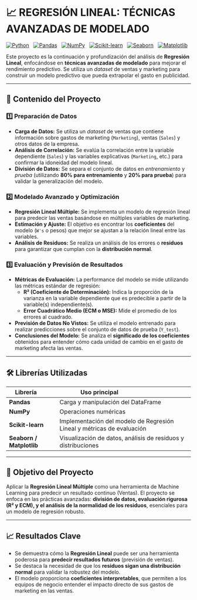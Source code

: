 # 📈 REGRESIÓN LINEAL: TÉCNICAS AVANZADAS DE MODELADO 

[![Python](https://img.shields.io/badge/Python-3670A0?style=flat&logo=python&logoColor=ffdd54)](https://www.python.org/)  
[![Pandas](https://img.shields.io/badge/Pandas-150458?style=flat&logo=pandas&logoColor=white)](https://pandas.pydata.org/)  
[![NumPy](https://img.shields.io/badge/NumPy-013243?style=flat&logo=numpy&logoColor=white)](https://numpy.org/)  
[![Scikit-learn](https://img.shields.io/badge/Scikit--learn-F7931E?style=flat&logo=scikit-learn&logoColor=white)](https://scikit-learn.org/)  
[![Seaborn](https://img.shields.io/badge/Seaborn-0099CC?style=flat&logo=seaborn&logoColor=white)](https://seaborn.pydata.org/)  
[![Matplotlib](https://img.shields.io/badge/Matplotlib-11557c?style=flat&logo=matplotlib&logoColor=white)](https://matplotlib.org/)

Este proyecto es la continuación y profundización del análisis de **Regresión Lineal**, enfocándose en **técnicas avanzadas de modelado** para mejorar el rendimiento predictivo. Se utiliza un *dataset* de ventas y marketing para construir un modelo predictivo que pueda extrapolar el gasto en publicidad.

---

## 🧠 Contenido del Proyecto

### 1️⃣ Preparación de Datos
- **Carga de Datos:** Se utiliza un *dataset* de ventas que contiene información sobre gastos de marketing (`Marketing`), ventas (`Sales`) y otros datos de la empresa.
- **Análisis de Correlación:** Se evalúa la correlación entre la variable dependiente (`Sales`) y las variables explicativas (`Marketing`, etc.) para confirmar la idoneidad del modelo lineal.
- **División de Datos:** Se separa el conjunto de datos en *entrenamiento* y *prueba* (utilizando **80% para entrenamiento** y **20% para prueba**) para validar la generalización del modelo.

### 2️⃣ Modelado Avanzado y Optimización
- **Regresión Lineal Múltiple:** Se implementa un modelo de regresión lineal para predecir las ventas basándose en múltiples variables de marketing.
- **Estimación y Ajuste:** El objetivo es encontrar los **coeficientes** del modelo (`W's` o pesos) que mejor se ajustan a la relación lineal entre las variables.
- **Análisis de Residuos:** Se realiza un análisis de los errores o **residuos** para garantizar que cumplan con la **distribución normal**.

### 3️⃣ Evaluación y Previsión de Resultados
- **Métricas de Evaluación:** La performance del modelo se mide utilizando las métricas estándar de regresión:
    * **R² (Coeficiente de Determinación):** Indica la proporción de la varianza en la variable dependiente que es predecible a partir de la variable(s) independiente(s).
    * **Error Cuadrático Medio (ECM o MSE):** Mide el promedio de los errores al cuadrado.
- **Previsión de Datos No Vistos:** Se utiliza el modelo entrenado para realizar predicciones sobre el conjunto de datos de prueba (`Y_test`).
- **Conclusiones del Modelo:** Se analiza el **significado de los coeficientes** obtenidos para entender cómo cada unidad de cambio en el gasto de marketing afecta las ventas.

---

## 🛠️ Librerías Utilizadas

| Librería       | Uso principal                               |
|----------------|---------------------------------------------|
| **Pandas**     | Carga y manipulación del DataFrame|
| **NumPy**      | Operaciones numéricas|
| **Scikit-learn**| Implementación del modelo de Regresión Lineal y métricas de evaluación|
| **Seaborn / Matplotlib**| Visualización de datos, análisis de residuos y distribuciones|

---

## 🎯 Objetivo del Proyecto
Aplicar la **Regresión Lineal Múltiple** como una herramienta de Machine Learning para predecir un resultado continuo (Ventas). El proyecto se enfoca en las prácticas avanzadas: **división de datos, evaluación rigurosa (R² y ECM), y el análisis de la normalidad de los residuos**, esenciales para un modelo de regresión robusto.

---

## 📈 Resultados Clave
- Se demuestra cómo la **Regresión Lineal** puede ser una herramienta poderosa para **predecir resultados futuros** (previsión de ventas).
- Se destaca la necesidad de que los **residuos sigan una distribución normal** para validar la robustez del modelo.
- El modelo proporciona **coeficientes interpretables**, que permiten a los equipos de negocio entender el impacto directo de sus gastos de marketing en las ventas.

